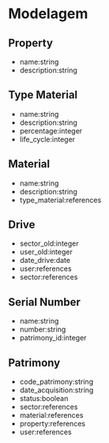 # Modelagem #

## Property ##

- name:string
- description:string

## Type Material ##

- name:string
- description:string
- percentage:integer
- life_cycle:integer

## Material ##

- name:string
- description:string
- type_material:references

## Drive ##

- sector_old:integer
- user_old:integer
- date_drive:date
- user:references
- sector:references

## Serial Number ##

- name:string
- number:string
- patrimony_id:integer

## Patrimony ##

- code_patrimony:string
- date_acquisition:string
- status:boolean
- sector:references
- material:references
- property:references
- user:references
